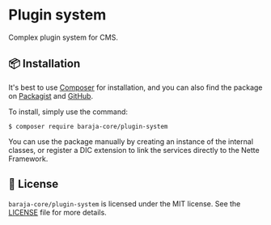 Plugin system
=============

Complex plugin system for CMS.

📦 Installation
---------------

It's best to use [Composer](https://getcomposer.org) for installation, and you can also find the package on
[Packagist](https://packagist.org/packages/baraja-core/plugin-system) and
[GitHub](https://github.com/baraja-core/plugin-system).

To install, simply use the command:

```shell
$ composer require baraja-core/plugin-system
```

You can use the package manually by creating an instance of the internal classes, or register a DIC extension to link the services directly to the Nette Framework.

📄 License
-----------

`baraja-core/plugin-system` is licensed under the MIT license. See the [LICENSE](https://github.com/baraja-core/template/blob/master/LICENSE) file for more details.
